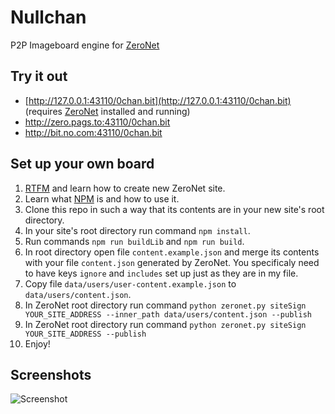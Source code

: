# Nullchan

P2P Imageboard engine for [ZeroNet](https://github.com/HelloZeroNet/ZeroNet)

## Try it out

* [http://127.0.0.1:43110/0chan.bit](http://127.0.0.1:43110/0chan.bit) (requires [ZeroNet](https://github.com/HelloZeroNet/ZeroNet) installed and running)
* http://zero.pags.to:43110/0chan.bit
* http://bit.no.com:43110/0chan.bit


## Set up your own board

1. [RTFM](http://zeronet.readthedocs.org/en/latest/using_zeronet/create_new_site/) and learn how to create new ZeroNet site.
2. Learn what [NPM](https://www.npmjs.com/) is and how to use it.
3. Clone this repo in such a way that its contents are in your new site's root directory. 
4. In your site's root directory run command `npm install`.
5. Run commands `npm run buildLib` and `npm run build`.
6. In root directory open file `content.example.json` and merge its contents with your file `content.json` generated by ZeroNet. You specificaly need to have keys `ignore` and `includes` set up just as they are in my file. 
7. Copy file `data/users/user-content.example.json` to `data/users/content.json`. 
8. In ZeroNet root directory run command `python zeronet.py siteSign YOUR_SITE_ADDRESS --inner_path data/users/content.json --publish`
9. In ZeroNet root directory run command `python zeronet.py siteSign YOUR_SITE_ADDRESS --publish`
10. Enjoy!

## Screenshots

![Screenshot](http://i.imgur.com/xCsMjjE.png)
